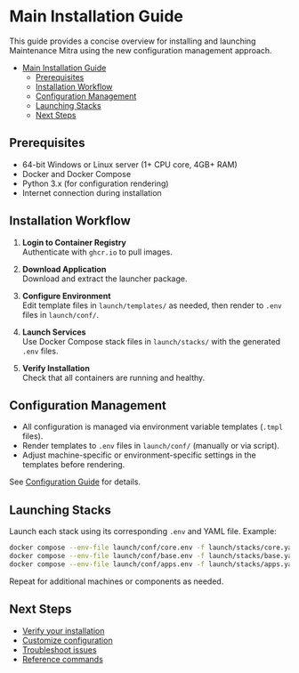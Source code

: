 # Main Installation Guide

This guide provides a concise overview for installing and launching Maintenance Mitra using the new configuration management approach.

- [Main Installation Guide](#main-installation-guide)
  - [Prerequisites](#prerequisites)
  - [Installation Workflow](#installation-workflow)
  - [Configuration Management](#configuration-management)
  - [Launching Stacks](#launching-stacks)
  - [Next Steps](#next-steps)

## Prerequisites

- 64-bit Windows or Linux server (1+ CPU core, 4GB+ RAM)
- Docker and Docker Compose
- Python 3.x (for configuration rendering)
- Internet connection during installation

## Installation Workflow

1. **Login to Container Registry**  
   Authenticate with `ghcr.io` to pull images.

2. **Download Application**  
   Download and extract the launcher package.

3. **Configure Environment**  
   Edit template files in `launch/templates/` as needed, then render to `.env` files in `launch/conf/`.

4. **Launch Services**  
   Use Docker Compose stack files in `launch/stacks/` with the generated `.env` files.

5. **Verify Installation**  
   Check that all containers are running and healthy.

## Configuration Management

- All configuration is managed via environment variable templates (`.tmpl` files).
- Render templates to `.env` files in `launch/conf/` (manually or via script).
- Adjust machine-specific or environment-specific settings in the templates before rendering.

See [Configuration Guide](configuration.md) for details.

## Launching Stacks

Launch each stack using its corresponding `.env` and YAML file. Example:

```bash
docker compose --env-file launch/conf/core.env -f launch/stacks/core.yaml up -d
docker compose --env-file launch/conf/base.env -f launch/stacks/base.yaml up -d
docker compose --env-file launch/conf/apps.env -f launch/stacks/apps.yaml up -d
```

Repeat for additional machines or components as needed.

## Next Steps

- [Verify your installation](verification.md)
- [Customize configuration](configuration.md)
- [Troubleshoot issues](troubleshooting.md)
- [Reference commands](quick-reference.md)
